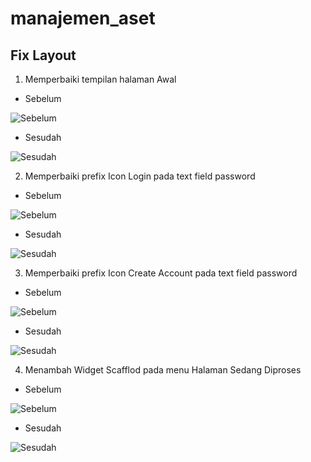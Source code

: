 # manajemen_aset

## Fix Layout

1. Memperbaiki tempilan halaman Awal

- Sebelum

![Sebelum](readme-img/awal-belum.png)

- Sesudah

![Sesudah](readme-img/awal-sudah.png)

2. Memperbaiki prefix Icon Login pada text field password

- Sebelum

![Sebelum](readme-img/preflog-belum.png)

- Sesudah

![Sesudah](readme-img/preflog-sudah.png)

3. Memperbaiki prefix Icon Create Account pada text field password

- Sebelum

![Sebelum](readme-img/prefac-belum.png)

- Sesudah

![Sesudah](readme-img/prefac-sudah.png)

4. Menambah Widget Scafflod pada menu Halaman Sedang Diproses 

- Sebelum

![Sebelum](readme-img/scfld-belum.png)

- Sesudah

![Sesudah](readme-img/scfld-sudah.png)



